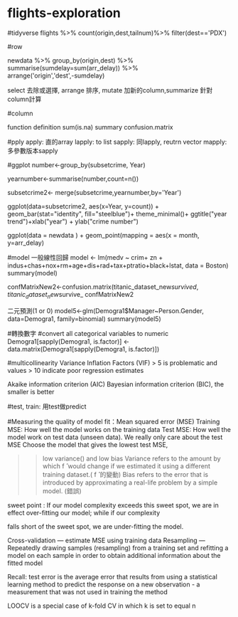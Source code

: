 # flights-exploration

#tidyverse
flights %>%
  count(origin,dest,tailnum)%>%
  filter(dest=='PDX') 
  
#row
  
newdata %>%
  group_by(origin,dest) %>%
  summarise(sumdelay=sum(arr_delay)) %>%  
  arrange('origin','dest',-sumdelay)
  
select 去除或選擇, arrange 排序, mutate 加新的column,summarize 針對column計算  
 
#column

function definition
sum(is.na)
summary
confusion.matrix



#pply
apply: 直的array
lapply: to list
sapply: 同lapply, reutrn vector
mapply: 多參數版本sapply




#ggplot 
number<-group_by(subsetcrime, Year)

yearnumber<-summarise(number,count=n())

subsetcrime2<- merge(subsetcrime,yearnumber,by='Year')

ggplot(data=subsetcrime2, aes(x=Year, y=count)) +
  geom_bar(stat="identity", fill="steelblue")+
  theme_minimal()+ ggtitle("year trend")+xlab("year") + ylab("crime number")

ggplot(data = newdata ) + geom_point(mapping = aes(x = month, y=arr_delay)
  
 
 #model 
 一般線性回歸
 model <- lm(medv ~ crim+ zn + indus+chas+nox+rm+age+dis+rad+tax+ptratio+black+lstat, data = Boston)
 summary(model)

confMatrixNew2<-confusion.matrix(titanic_dataset_new$survived,titanic_dataset_new$survive_
confMatrixNew2

二元預測(1 or 0)
model5<-glm(Demogra1$Manager~Person.Gender, data=Demogra1, family=binomial)
summary(model5)

#轉換數字
#convert all categorical variables to numeric
Demogra1[sapply(Demogra1, is.factor)] <- data.matrix(Demogra1[sapply(Demogra1, is.factor)])

#multicollinearity
Variance Inflation Factors (VIF) > 5 is problematic and values > 10 indicate poor regression estimates

Akaike information criterion (AIC) Bayesian information criterion (BIC), the smaller is better

#test, train: 用test做predict

#Measuring the quality of model fit：Mean squared error (MSE)
Training MSE: How well the model works on the training data Test MSE: How well the model work on test data (unseen data).
We really only care about the test MSE
Choose the model that gives the lowest test MSE,

>> low variance() and low bias
Variance refers to the amount by which f ̂ would change if we estimated it using a different training dataset.( f ̂ 的變動)
Bias refers to the error that is introduced by approximating a real-life problem by a simple model. (錯誤)

sweet point : If our model complexity exceeds this sweet spot, we are in effect over-fitting our model; while if our complexity
 
falls short of the sweet spot, we are under-fitting the model.

Cross-validation — estimate MSE using training data
Resampling — Repeatedly drawing samples (resampling) from a training set and refitting a model on each sample in order to obtain additional information about the fitted model

Recall: test error is the average error that results from using a statistical learning method to predict the response on a new observation - a measurement that was not used in training the method

LOOCV is a special case of k-fold CV in which k is set to equal n


















